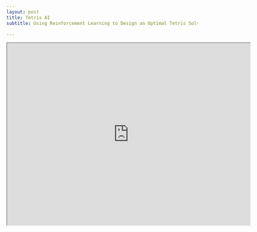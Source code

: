 ```yaml
---
layout: post
title: Tetris AI
subtitle: Using Reinforcement Learning to Design an Optimal Tetris Solver

---
```


<iframe src="https://drive.google.com/file/d/1IZ_xTFBCeHNRugDy0oyMl2diBOj0He4Q/preview" width="640" height="480"></iframe>
